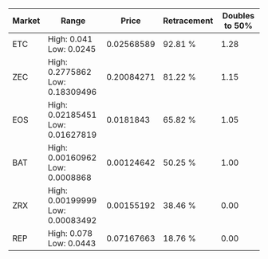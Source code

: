 | Market | Range | Price| Retracement | Doubles to 50% |
| --- | --- | --- | --- | --- |
| ETC | High: 0.041<br />Low: 0.0245 | 0.02568589 | 92.81 % | 1.28 |
| ZEC | High: 0.2775862<br />Low: 0.18309496 | 0.20084271 | 81.22 % | 1.15 |
| EOS | High: 0.02185451<br />Low: 0.01627819 | 0.0181843 | 65.82 % | 1.05 |
| BAT | High: 0.00160962<br />Low: 0.0008868 | 0.00124642 | 50.25 % | 1.00 |
| ZRX | High: 0.00199999<br />Low: 0.00083492 | 0.00155192 | 38.46 % | 0.00 |
| REP | High: 0.078<br />Low: 0.0443 | 0.07167663 | 18.76 % | 0.00 |
